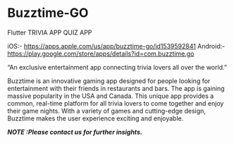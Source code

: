 # Buzztime-GO
Flutter
TRIVIA APP
QUIZ APP

iOS:- https://apps.apple.com/us/app/buzztime-go/id1539592841
Android:-https://play.google.com/store/apps/details?id=com.buzztime.go

“An exclusive entertainment app connecting trivia lovers all over the world.”

Buzztime is an innovative gaming app designed for people looking for entertainment with their friends in restaurants and bars. The app is gaining massive popularity in the USA and Canada. This unique app provides a common, real-time platform for all trivia lovers to come together and enjoy their game nights. With a variety of games and cutting-edge design, Buzztime makes the user experience exciting and enjoyable.

***NOTE :Please contact us for further insights.***
